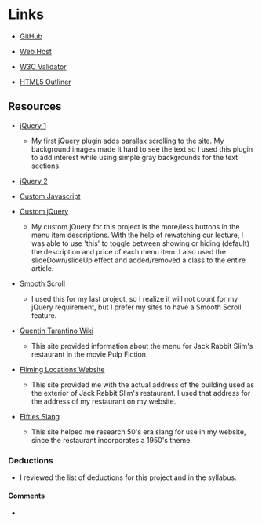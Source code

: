 # Links
- [GitHub](https://github.com/tarawhiteley/project_final3_whiteley_tara)

- [Web Host](http://www.tarawhiteley.com/jackrabbitslims)

- [W3C Validator]()

- [HTML5 Outliner]()

## Resources

- [jQuery 1](https://github.com/pixelcog/parallax.js/)

    - My first jQuery plugin adds parallax scrolling to the site. My background images made it hard to see the text so I used this plugin to add interest while using simple gray backgrounds for the text sections.

- [jQuery 2]()

- [Custom Javascript]()

- [Custom jQuery](https://ufl.instructure.com/courses/330762/pages/jquery-events-and-effects?module_item_id=6205801)

    - My custom jQuery for this project is the more/less buttons in the menu item descriptions. With the help of rewatching our lecture, I was able to use 'this' to toggle between showing or hiding (default) the description and price of each menu item. I also used the slideDown/slideUp effect and added/removed a class to the entire article.


- [Smooth Scroll](http://www.dwuser.com/education/content/quick-guide-adding-smooth-scrolling-to-your-webpages/)

    - I used this for my last project, so I realize it will not count for my jQuery requirement, but I prefer my sites to have a Smooth Scroll feature.


- [Quentin Tarantino Wiki](http://wiki.tarantino.info/index.php/Jackrabbit_Slim%27s_Menu)

    - This site provided information about the menu for Jack Rabbit Slim's restaurant in the movie Pulp Fiction.


- [Filming Locations Website](http://www.iamnotastalker.com/2011/03/10/jack-rabbit-slims-restaurant-from-pulp-fiction/)

    - This site provided me with the actual address of the building used as the exterior of Jack Rabbit Slim's restaurant. I used that address for the address of my restaurant on my website.


- [Fifties Slang](http://fiftiesweb.com/pop/1950s-slang/)

    - This site helped me research 50's era slang for use in my website, since the restaurant incorporates a 1950's theme.

### Deductions
- I reviewed the list of deductions for this project and in the syllabus.

#### Comments
-
